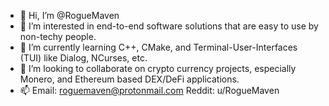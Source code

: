 - 👋 Hi, I’m @RogueMaven
- 👀 I’m interested in end-to-end software solutions that are easy to use by non-techy people.
- 🌱 I’m currently learning C++, CMake, and Terminal-User-Interfaces (TUI) like Dialog, NCurses, etc.
- 💞️ I’m looking to collaborate on crypto currency projects, especially Monero, and Ethereum based DEX/DeFi applications.
- 📫 Email: roguemaven@protonmail.com Reddit: u/RogueMaven

<!---
RogueMaven/RogueMaven is a ✨ special ✨ repository because its `README.md` (this file) appears on your GitHub profile.
You can click the Preview link to take a look at your changes.
--->
